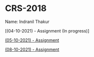 # CRS-2018

Name: Indranil Thakur

[(04-10-2021) - Assignment (In progress)]

[(05-10-2021) - Assignment](./20211005.pdf)

[(08-10-2021) - Assignment](./20211008.pdf)
